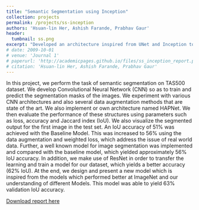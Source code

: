 ```yaml
---
title: "Semantic Segmentation using Inception"
collection: projects
permalink: /projects/ss-inception
authors: 'Hsuan-lin Her, Ashish Farande, Prabhav Gaur'
header:
  tumbnail: ss.png
excerpt: "Developed an architecture inspired from UNet and Inception to segment images for Unstructured Driving Scenarios from TAS500 Dataset. The model was able to perform approx 5% better than the UNet, with 50% lesser parameters."
# date: 2009-10-01
# venue: 'Journal 1'
# paperurl: 'http://academicpages.github.io/files/ss_inception_report.pdf'
# citation: 'Hsuan-lin Her, Ashish Farande, Prabhav Gaur'
---
```

In this project, we perform the task of semantic segmentation on TAS500 dataset. We develop Convolutional Neural Network (CNN) so as to train and predict the segmentation masks of the images. We experiment with various CNN architectures and also several data augmentation methods that are state of the art. We also implement or own architecture named HAPNet. We then evaluate the performance of these structures using parameters such as loss, accuracy and Jaccard index (IoU). We also visualize the segmented output for the first image in the test set. An IoU accuracy of 51% was achieved with the Baseline Model. This was increased to 56% using the data augmentation and weighted loss, which address the issue of real world data. Further, a well known model for image segmentation was implemented and compared with the baseline model, which yielded approximately 56% IoU accuracy. In addition, we make use of ResNet in order to transfer the learning and train a model for our dataset, which yields a better accuracy (62% IoU). At the end, we design and present a new model which is inspired from the models which performed better at ImageNet and our understanding of different Models. This model was able to yield 63% validation IoU accuracy.

[Download report here](/files/ss_inception_report.pdf)

<!-- Recommended citation: Your Name, You. (2009). "Paper Title Number 1." <i>Journal 1</i>. 1(1). -->